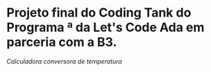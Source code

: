 # Projeto final do Coding Tank do Programa <Dev>ª da Let's Code Ada em parceria com a B3.

*Calculadora conversora de temperatura*
